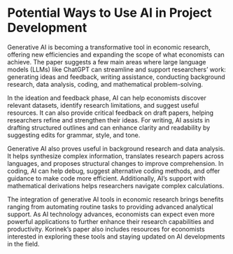 # Potential Ways to Use AI in Project Development

<!--- ### Ideas: parts of project: idea creation, paper writing, proofreading paper, code developing, analysis --->

<!--- ### idea creation: finding data sets, understanding potential pitfalls in idea, finding resources to help get ideas, workshopping based off of papers you upload to AI platform --->

<!--- %### paper writing: helping create an outline for paper --->

<!--- %### proofreading paper: synthesis, translation into different language, writing precision, reworking structure --->

<!--- %### code development: can help interpret errors, can fix code, can provide alternative packages or methods for completing a task --->

<!--- %### analysis: can help interpret results, if there are potential convoluting results, can help determine --->

Generative AI is becoming a transformative tool in economic research, offering new efficiencies and expanding the scope of what economists can achieve. The paper suggests a few main areas where large language models (LLMs) like ChatGPT can streamline and support researchers’ work: generating ideas and feedback, writing assistance, conducting background research, data analysis, coding, and mathematical problem-solving.

In the ideation and feedback phase, AI can help economists discover relevant datasets, identify research limitations, and suggest useful resources. It can also provide critical feedback on draft papers, helping researchers refine and strengthen their ideas. For writing, AI assists in drafting structured outlines and can enhance clarity and readability by suggesting edits for grammar, style, and tone.

Generative AI also proves useful in background research and data analysis. It helps synthesize complex information, translates research papers across languages, and proposes structural changes to improve comprehension. In coding, AI can help debug, suggest alternative coding methods, and offer guidance to make code more efficient. Additionally, AI’s support with mathematical derivations helps researchers navigate complex calculations.

The integration of generative AI tools in economic research brings benefits ranging from automating routine tasks to providing advanced analytical support. As AI technology advances, economists can expect even more powerful applications to further enhance their research capabilities and productivity. Korinek’s paper also includes resources for economists interested in exploring these tools and staying updated on AI developments in the field.
